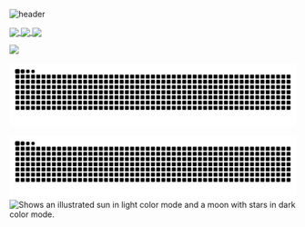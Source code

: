 ![header](https://capsule-render.vercel.app/api?type=waving&color=auto&height=300&section=header&text=Shouryan%20Nikam&fontSize=90&animation=fadeIn&fontAlignY=38&desc=Software%20Engineer,%20Data%20Scientist&descAlignY=50&descAlign=61)


<a href="">
  <img height=150 align="center" src="https://readme-typing-svg.herokuapp.com?font=Fira+Code&duration=3000&pause=500&random=false&width=435&lines=Hi+I'm+Shouryan+%F0%9F%91%8B;Welcome+to+my+GitHub+page!;Software+Engineer+%40+Tektronix;CS+%2B+DS+from+UMich%E3%80%BD%EF%B8%8F" />
</a>

<a href="">
  <img height=200 align="center" src="https://github-readme-stats.vercel.app/api/top-langs?username=shouryan01&layout=compact&langs_count=8&card_width=320&theme=city_lights&bg_color=00000000" />
</a>
<a href="">
  <img height=200 align="center" src="https://github-readme-stats.vercel.app/api?username=shouryan01&show_icons=true&rank_icon=github&theme=city_lights&bg_color=00000000" />
</a>

![](https://komarev.com/ghpvc/?username=shouryan01&style=for-the-badge)

![Snake animation](https://github.com/shouryan01/shouryan01/blob/output/github-contribution-grid-snake.svg)

<picture>
  <source media="(prefers-color-scheme: dark)" srcset="https://raw.githubusercontent.com/shouryan01/shouryan01/output/github-contribution-grid-snake-dark.svg">
  <source media="(prefers-color-scheme: light)" srcset="https://raw.githubusercontent.com/shouryan01/shouryan01/output/github-contribution-grid-snake.svg">
  <img alt="github contribution grid snake animation" src="https://raw.githubusercontent.com/shouryan01/shouryan01/output/github-contribution-grid-snake.svg">
</picture>

<picture>
  <source media="(prefers-color-scheme: dark)" srcset="https://user-images.githubusercontent.com/25423296/163456776-7f95b81a-f1ed-45f7-b7ab-8fa810d529fa.png">
  <img alt="Shows an illustrated sun in light color mode and a moon with stars in dark color mode." src="https://user-images.githubusercontent.com/25423296/163456779-a8556205-d0a5-45e2-ac17-42d089e3c3f8.png">
</picture>
